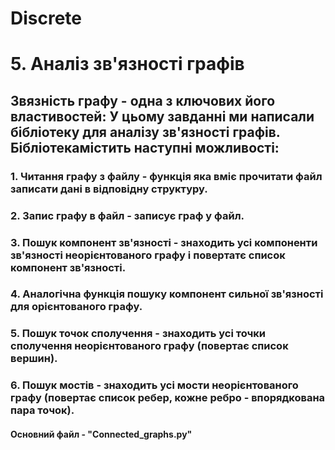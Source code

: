 # Discrete
# 5. Аналiз зв'язності графів

## Звязність графу - одна з ключових його властивостей: У цьому завданні ми написали бібліотеку для аналізу зв'язностi графів. Бiблiотекамістить наступні можливості:

### 1. Читання графу з файлу - функція яка вміє прочитати файл записати дані в вiдповiдну структуру. 

### 2. Запис графу в файл - записує граф у файл.

### 3. Пошук компонент зв'язностi - знаходить усі компоненти зв'язності неорієнтованого графу і повертатє список компонент зв'язності.

### 4. Аналогічна функція пошуку компонент сильної зв'язності для орієнтованого графу.

### 5. Пошук точок сполучення - знаходить усі точки сполучення неорієнтованого графу (повертає список вершин).

### 6. Пошук мостів - знаходить усi мости неорієнтованого графу (повертає список ребер, кожне ребро - впорядкована пара точок).

#### Основний файл - "Connected_graphs.py"
